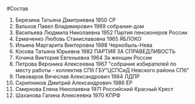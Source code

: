 #Состав
1. Березина Татьяна Дмитриевна 1950 СР
2. Вальков Павел Владимирович 1989 собрание-дом
3. Васильева Людмила Николаевна 1952 Партия пенсионеров России
4. Ермаченко Любовь Станиславовна 1965 ЯБЛОКО
5. Ильина Маргарита Викторовна 1988 Чернобыль-Нева
6. Косова Татьяна Юрьевна 1982 ПАРТИЯ ЗА СПРАВЕДЛИВОСТЬ
7. Кочина Виктория Евгеньевна 1964 За женщин России
8. Петрова Вероника Алексеевна 1967 \"собрание избирателей по месту работы - коллектив СПб ГБУ\"ЦСПСиД Невского района СПб\"
9. Пивоваров Вячеслав Александрович 1984 ЛДПР
10. Скрипников Дмитрий Александрович 1986 ЕР
11. Смирнова Елена Николаевна 1971 Российский Красный Крест
12. Шаханова Галина Алексеевна 1970 КПРФ
